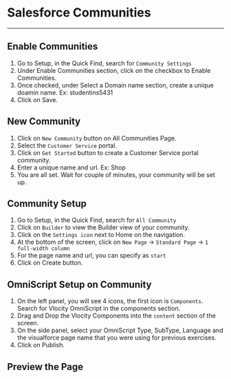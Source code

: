 # Salesforce Communities
--------

## Enable Communities
1. Go to Setup, in the Quick Find, search for `Community Settings`
2. Under Enable Communities section, click on the checkbox to Enable Communities.
3. Once checked, under Select a Domain name section, create a unique doamin name. Ex: studentins5431
4. Click on Save.

## New Community
1. Click on `New Community` button on All Communities Page.
2. Select the `Customer Service` portal.
3. Click on `Get Started` button to create a Customer Service portal community.
4. Enter a unique name and url. Ex: Shop
5. You are all set. Wait for couple of minutes, your community will be set up.

## Community Setup
1. Go to Setup, in the Quick Find, search for `All Community`
2. Click on `Builder` to view the Builder view of your community.
3. Click on the `Settings icon` next to Home on the navigation.
4. At the bottom of the screen, click on `New Page` -> `Standard Page` -> `1 full-width column` 
5. For the page name and url, you can specify as `start`
6. Click on Create button.

## OmniScript Setup on Community
1. On the left panel, you will see 4 icons, the first icon is `Components`. Search for Vlocity OmniScript in the components section.
2. Drag and Drop the Vlocity Components into the `content` section of the screen.
3. On the side panel, select your OmniScript Type, SubType, Language and the visualforce page name that you were using for previous exercises.
4. Click on Publish.

## Preview the Page
